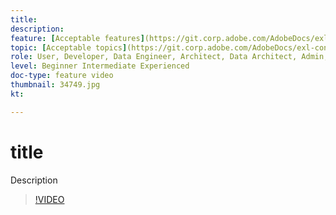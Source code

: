 ```yaml
---
title: 
description: 
feature: [Acceptable features](https://git.corp.adobe.com/AdobeDocs/exl-config/blob/master/metadata-values/feature.yml)
topic: [Acceptable topics](https://git.corp.adobe.com/AdobeDocs/exl-config/blob/master/metadata-values/topic.yml)
role: User, Developer, Data Engineer, Architect, Data Architect, Admin, Leader
level: Beginner Intermediate Experienced
doc-type: feature video
thumbnail: 34749.jpg
kt: 

---
```


# title

Description

>[!VIDEO](https://video.tv.adobe.com/v/331788/?quality=12&learn=on)
